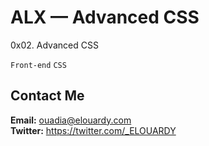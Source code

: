 # ALX — Advanced CSS

0x02. Advanced CSS

`Front-end`
`CSS`

## Contact Me

**Email:** ouadia@elouardy.com \
**Twitter:** https://twitter.com/_ELOUARDY
